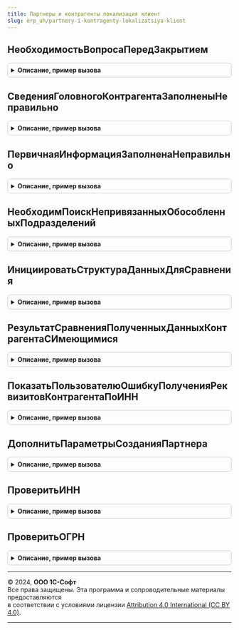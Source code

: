 ```yaml
---
title: Партнеры и контрагенты локализация клиент
slug: erp_uh/partnery-i-kontragenty-lokalizatsiya-klient
---
```



## НеобходимостьВопросаПередЗакрытием
<details style="margin: 1em 0; padding: 0.5em; border: 1px solid #ccc; border-radius: 6px;">

<summary style="font-weight: bold; cursor: pointer;">Описание, пример вызова</summary>

```bsl

// Определяет необходимость задания вопроса перед закрытием формы
//
// Параметры:
// 	Форма - ФормаКлиентскогоПриложения - проверяемая форма
// Возвращаемое значение:
// 	Булево - Признак необходимости вопроса
//
Функция НеобходимостьВопросаПередЗакрытием(Форма) Экспорт
```

Пример вызова
```bsl
Результат = ПартнерыИКонтрагентыЛокализацияКлиент.НеобходимостьВопросаПередЗакрытием(Форма) 
```
</details>

## СведенияГоловногоКонтрагентаЗаполненыНеправильно
<details style="margin: 1em 0; padding: 0.5em; border: 1px solid #ccc; border-radius: 6px;">

<summary style="font-weight: bold; cursor: pointer;">Описание, пример вызова</summary>

```bsl

// Проверяет сведения головного контрагента
//
// Параметры:
// 	Форма - ФормаКлиентскогоПриложения - форма контрагента
// 	Отказ - Булево - признак отказа
Процедура СведенияГоловногоКонтрагентаЗаполненыНеправильно(Форма, Отказ) Экспорт
```

Пример вызова
```bsl
ПартнерыИКонтрагентыЛокализацияКлиент.СведенияГоловногоКонтрагентаЗаполненыНеправильно(Форма, Отказ) 
```
</details>

## ПервичнаяИнформацияЗаполненаНеправильно
<details style="margin: 1em 0; padding: 0.5em; border: 1px solid #ccc; border-radius: 6px;">

<summary style="font-weight: bold; cursor: pointer;">Описание, пример вызова</summary>

```bsl

// Проверяет первичную информацию на корректное заполнение
//
// Параметры:
// 	Форма - ФормаКлиентскогоПриложения - форма обработчика
// 	Отказ - Булево - признак отказа обработки
//
Процедура ПервичнаяИнформацияЗаполненаНеправильно(Форма, Отказ) Экспорт
```

Пример вызова
```bsl
ПартнерыИКонтрагентыЛокализацияКлиент.ПервичнаяИнформацияЗаполненаНеправильно(Форма, Отказ) 
```
</details>

## НеобходимПоискНепривязанныхОбособленныхПодразделений
<details style="margin: 1em 0; padding: 0.5em; border: 1px solid #ccc; border-radius: 6px;">

<summary style="font-weight: bold; cursor: pointer;">Описание, пример вызова</summary>

```bsl

// Проверяет необходимость
//
// Параметры:
// 	Форма - ФормаКлиентскогоПриложения -
// Возвращаемое значение:
// 	Булево - необходим поиск
//
Функция НеобходимПоискНепривязанныхОбособленныхПодразделений(Форма) Экспорт
```

Пример вызова
```bsl
Результат = ПартнерыИКонтрагентыЛокализацияКлиент.НеобходимПоискНепривязанныхОбособленныхПодразделений(Форма) 
```
</details>

## ИнициироватьСтруктураДанныхДляСравнения
<details style="margin: 1em 0; padding: 0.5em; border: 1px solid #ccc; border-radius: 6px;">

<summary style="font-weight: bold; cursor: pointer;">Описание, пример вызова</summary>

```bsl

//++ Локализация

// Инициирует структуру данных контрагента для сравнения с данными полученных с сервиса.
//
// Возвращаемое значение:
//   Булево   - инициированная значениями по умолчанию структура.
//
Функция ИнициироватьСтруктураДанныхДляСравнения() Экспорт
```

Пример вызова
```bsl
Результат = ПартнерыИКонтрагентыЛокализацияКлиент.ИнициироватьСтруктураДанныхДляСравнения() 
```
</details>

## РезультатСравненияПолученныхДанныхКонтрагентаСИмеющимися
<details style="margin: 1em 0; padding: 0.5em; border: 1px solid #ccc; border-radius: 6px;">

<summary style="font-weight: bold; cursor: pointer;">Описание, пример вызова</summary>

```bsl

// Сравнивает имеющиеся значения реквизитов контрагента с данными, полученными с сервиса.
//
// Параметры:
//  РеквизитыКонтрагента  - Структура - содержит данные, полученные с сервиса.
//  ДанныеОбъекта         - Структура - содержит данные контрагента.
//  ЗаполнятьИНН          - Булево    - содержит признак необходимости заполнения ИНН контрагента.
//
// Возвращаемое значение:
//   Булево   - Истина, если есть различия, Ложь в обратном случае.
//
Функция РезультатСравненияПолученныхДанныхКонтрагентаСИмеющимися(РеквизитыКонтрагента, ДанныеОбъекта, ЗаполнятьИНН) Экспорт
```

Пример вызова
```bsl
Результат = ПартнерыИКонтрагентыЛокализацияКлиент.РезультатСравненияПолученныхДанныхКонтрагентаСИмеющимися(РеквизитыКонтрагента, ДанныеОбъекта, ЗаполнятьИНН) 
```
</details>

## ПоказатьПользователюОшибкуПолученияРеквизитовКонтрагентаПоИНН
<details style="margin: 1em 0; padding: 0.5em; border: 1px solid #ccc; border-radius: 6px;">

<summary style="font-weight: bold; cursor: pointer;">Описание, пример вызова</summary>

```bsl

// Формирует текст ошибки и показывает пользователю предупреждение на основании данных
// предоставленных подсистемой "Проверка контрагентов" БСП.
// Параметры:
//  ОписаниеОшибки  - Строка - описание ошибки, предоставленное подсистемой "Проверка контрагентов" БСП.
//
Процедура ПоказатьПользователюОшибкуПолученияРеквизитовКонтрагентаПоИНН(ОписаниеОшибки) Экспорт
```

Пример вызова
```bsl
ПартнерыИКонтрагентыЛокализацияКлиент.ПоказатьПользователюОшибкуПолученияРеквизитовКонтрагентаПоИНН(ОписаниеОшибки) 
```
</details>

## ДополнитьПараметрыСозданияПартнера
<details style="margin: 1em 0; padding: 0.5em; border: 1px solid #ccc; border-radius: 6px;">

<summary style="font-weight: bold; cursor: pointer;">Описание, пример вызова</summary>

```bsl

//-- Локализация

// Дополнить параметры формы создания нового партнера
//
// Параметры:
//  ПараметрыСоздания	 - Структура - структура параметров
//  Форма				 - ФормаКлиентскогоПриложения - форма справочника-основания
//
Процедура ДополнитьПараметрыСозданияПартнера(ПараметрыСоздания, Форма) Экспорт
```

Пример вызова
```bsl
ПартнерыИКонтрагентыЛокализацияКлиент.ДополнитьПараметрыСозданияПартнера(ПараметрыСоздания, Форма) 
```
</details>

## ПроверитьИНН
<details style="margin: 1em 0; padding: 0.5em; border: 1px solid #ccc; border-radius: 6px;">

<summary style="font-weight: bold; cursor: pointer;">Описание, пример вызова</summary>

```bsl

// Проверяет соответствие ИНН требованиям.
//
// Параметры:
//  Форма          - ФормаКлиентскогоПриложения - форма проверяемого объекта.
//  ТолькоПроверка - Булево - признак того, что будет только проверен ИНН, при этом не будут вызваны процедуры заполнения.
//
Процедура ПроверитьИНН(Форма, ТолькоПроверка = Ложь) Экспорт
```

Пример вызова
```bsl
ПартнерыИКонтрагентыЛокализацияКлиент.ПроверитьИНН(Форма, ТолькоПроверка);
```
</details>

## ПроверитьОГРН
<details style="margin: 1em 0; padding: 0.5em; border: 1px solid #ccc; border-radius: 6px;">

<summary style="font-weight: bold; cursor: pointer;">Описание, пример вызова</summary>

```bsl

// Проверяет соответствие ОГРН требованиям.
//
// Параметры:
//	Форма - ФормаКлиентскогоПриложения - форма проверяемого объекта.
//
Процедура ПроверитьОГРН(Форма) Экспорт
```

Пример вызова
```bsl
ПартнерыИКонтрагентыЛокализацияКлиент.ПроверитьОГРН(Форма) 
```
</details>

---

© 2024, **ООО 1С-Софт**  
Все права защищены. Эта программа и сопроводительные материалы предоставляются  
в соответствии с условиями лицензии [Attribution 4.0 International (CC BY 4.0)](https://creativecommons.org/licenses/by/4.0/legalcode).

---
